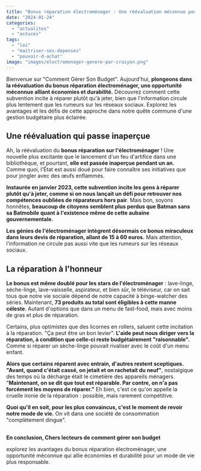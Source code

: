 ```yaml
---
title: "Bonus réparation électroménager : Une réévaluation méconnue pour une consommation plus durable"
date: "2024-01-24"
categories: 
  - "actualites"
  - "astuces"
tags: 
  - "loi"
  - "maitriser-ses-depenses"
  - "pouvoir-d-achat"
image: "images/electromenager-genere-par-craiyon.png"
---
```


Bienvenue sur "Comment Gérer Son Budget". Aujourd'hui, **plongeons dans la réévaluation du bonus réparation électroménager, une opportunité méconnue alliant économies et durabilité.** Découvrez comment cette subvention incite à réparer plutôt qu'à jeter, bien que l'information circule plus lentement que les rumeurs sur les réseaux sociaux. Explorez les avantages et les défis de cette approche dans notre quête commune d'une gestion budgétaire plus éclairée.

## **Une réévaluation qui passe inaperçue**

Ah, la réévaluation du **bonus réparation sur l'électroménager** ! Une nouvelle plus excitante que le lancement d'un feu d'artifice dans une bibliothèque, et pourtant, **elle est passée inaperçue pendant un an.** Comme quoi, l'État est aussi doué pour faire connaître ses initiatives que pour jongler avec des œufs enflammés.

**Instaurée en janvier 2023, cette subvention incite les gens à réparer plutôt qu'à jeter, comme si on nous lançait un défi pour retrouver nos compétences oubliées de réparateurs hors pair**. Mais bon, soyons honnêtes, **beaucoup de citoyens semblent plus perdus que Batman sans sa Batmobile quant à l'existence même de cette aubaine gouvernementale.**

**Les génies de l'électroménager intègrent désormais ce bonus miraculeux dans leurs devis de réparation, allant de 15 à 60 euros.** Mais attention, l'information ne circule pas aussi vite que les rumeurs sur les réseaux sociaux.

## **La réparation à l'honneur**

**Le bonus est même doublé pour les stars de l'électroménager** : lave-linge, sèche-linge, lave-vaisselle, aspirateur, et bien sûr, le téléviseur, car on sait tous que notre vie sociale dépend de notre capacité à binge-watcher des séries. Maintenant, **73 produits au total sont éligibles à cette manne céleste**. Autant d'options que dans un menu de fast-food, mais avec moins de gras et plus de réparation.

Certains, plus optimistes que des licornes en rollers, saluent cette incitation à la réparation. "Ça peut être un bon levier". **L'aide peut nous diriger vers la réparation, à condition que celle-ci reste budgétairement "raisonnable".** Comme si réparer un sèche-linge pouvait rivaliser avec le coût d'un menu enfant.

**Alors que certains réparent avec entrain, d'autres restent sceptiques. "Avant, quand c'était cassé, on jetait et on rachetait du neuf"**, nostalgique des temps où la décharge était le cimetière des appareils ménagers. "**Maintenant, on se dit que tout est réparable. Par contre, on n'a pas forcément les moyens de réparer."** Eh bien, c'est ce qu'on appelle la cruelle ironie de la réparation : possible, mais rarement compétitive.

**Quoi qu'il en soit, pour les plus convaincus, c'est le moment de revoir notre mode de vie.** On vit dans une société de consommation "complètement dingue".

##   
**En conclusion, Chers lecteurs de comment gérer son budget**

explorez les avantages du bonus réparation électroménager, une opportunité méconnue qui allie économies et durabilité pour un mode de vie plus responsable.
